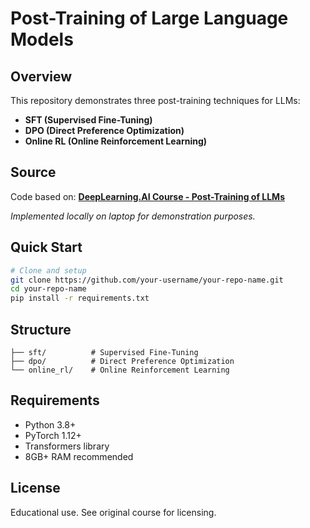 # Post-Training of Large Language Models

## Overview

This repository demonstrates three post-training techniques for LLMs:
- **SFT (Supervised Fine-Tuning)**
- **DPO (Direct Preference Optimization)** 
- **Online RL (Online Reinforcement Learning)**

## Source

Code based on: **[DeepLearning.AI Course - Post-Training of LLMs](https://learn.deeplearning.ai/courses/post-training-of-llms)**

*Implemented locally on laptop for demonstration purposes.*

## Quick Start

```bash
# Clone and setup
git clone https://github.com/your-username/your-repo-name.git
cd your-repo-name
pip install -r requirements.txt
```

## Structure

```
├── sft/          # Supervised Fine-Tuning
├── dpo/          # Direct Preference Optimization
└── online_rl/    # Online Reinforcement Learning
```

## Requirements

- Python 3.8+
- PyTorch 1.12+
- Transformers library
- 8GB+ RAM recommended

## License

Educational use. See original course for licensing.